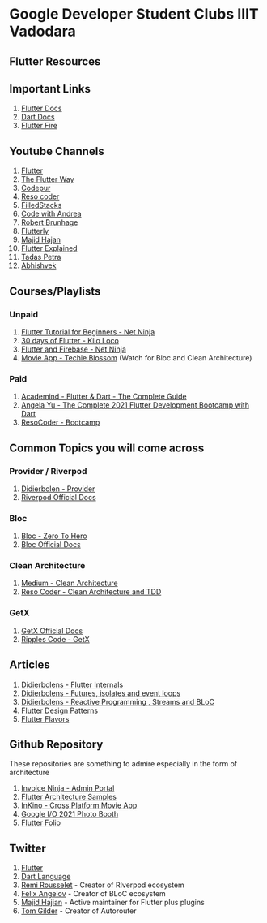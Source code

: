 # **Google Developer Student Clubs IIIT Vadodara**

## **Flutter Resources**

## Important Links

1. [Flutter Docs](https://flutter.dev/docs)
2. [Dart Docs](https://dart.dev/guides)
3. [Flutter Fire](https://firebase.flutter.dev/)

## Youtube Channels

1. [Flutter](https://www.youtube.com/channel/UCwXdFgeE9KYzlDdR7TG9cMw)
2. [The Flutter Way](https://www.youtube.com/channel/UCJm7i4g4z7ZGcJA_HKHLCVw)
3. [Codepur](https://www.youtube.com/c/HelloCodepur)
4. [Reso coder](https://www.youtube.com/c/ResoCoder)
5. [FilledStacks](https://www.youtube.com/c/FilledStacks)
6. [Code with Andrea](https://www.youtube.com/c/CodeWithAndrea)
7. [Robert Brunhage](https://www.youtube.com/user/MrShadowFate)
8. [Flutterly](https://www.youtube.com/c/Flutterly)
9. [Majid Hajan](https://www.youtube.com/c/mhadaily)
10. [Flutter Explained](https://www.youtube.com/user/Lionranger)
11. [Tadas Petra](https://www.youtube.com/channel/UCNaJHBXsvbfkItVMNmzmTPQ)
12. [Abhishvek](https://www.youtube.com/channel/UCIxJGxcB4pSrIvuv8FyuqUA)

## Courses/Playlists

### Unpaid

1. [Flutter Tutorial for Beginners - Net Ninja](https://www.youtube.com/playlist?list=PL4cUxeGkcC9jLYyp2Aoh6hcWuxFDX6PBJ)
2. [30 days of Flutter - Kilo Loco](https://www.youtube.com/playlist?list=PL5h37q2DJtAP36eI9j9yKxbZBASUMb9eZ)
3. [Flutter and Firebase - Net Ninja](https://www.youtube.com/playlist?list=PL4cUxeGkcC9j--TKIdkb3ISfRbJeJYQwC)
4. [Movie App - Techie Blossom](https://www.youtube.com/playlist?list=PL342JVRNQxEAcQdnNeN0JmMzfcm6VtLxS) (Watch for Bloc and Clean Architecture)

### Paid

1. [Academind - Flutter &amp; Dart - The Complete Guide](https://www.udemy.com/course/learn-flutter-dart-to-build-ios-android-apps/)
2. [Angela Yu - The Complete 2021 Flutter Development Bootcamp with Dart](https://www.udemy.com/course/flutter-bootcamp-with-dart/)
3. [ResoCoder - Bootcamp](https://resocoder.com/fdb/)

## Common Topics you will come across

### Provider / Riverpod

1. [Didierbolen - Provider](https://www.didierboelens.com/2019/07/provider-points-of-interest-points-to-care-about/)
2. [Riverpod Official Docs](https://riverpod.dev/docs/getting_started)

### Bloc

1. [Bloc - Zero To Hero](https://www.youtube.com/playlist?list=PLptHs0ZDJKt_T-oNj_6Q98v-tBnVf-S_o)
2. [Bloc Official Docs](https://bloclibrary.dev/#/)

### Clean Architecture

1. [Medium - Clean Architecture](https://devmuaz.medium.com/flutter-clean-architecture-series-part-1-d2d4c2e75c47)
2. [Reso Coder - Clean Architecture and TDD](https://resocoder.com/flutter-clean-architecture-tdd/)

### GetX

1. [GetX Official Docs](https://chornthorn.github.io/getx-docs/index)
2. [Ripples Code - GetX](https://www.youtube.com/playlist?list=PLCaS22Sjc8YR32XmudgmVqs49t-eKKr9t)

## Articles

1. [Didierbolens - Flutter Internals](https://www.didierboelens.com/2019/09/flutter-internals/)
2. [Didierbolens - Futures, isolates and event loops](https://www.didierboelens.com/2019/01/futures-isolates-event-loop/)
3. [Didierbolens - Reactive Programming , Streams and BLoC](https://www.didierboelens.com/2018/08/reactive-programming-streams-bloc/)
4. [Flutter Design Patterns](https://link.medium.com/XHTcq20Mclb)
5. [Flutter Flavors](https://link.medium.com/zAlDOm4Mclb)

## Github Repository

These repositories are something to admire especially in the form of architecture

1. [Invoice Ninja - Admin Portal](https://github.com/invoiceninja/admin-portal)
2. [Flutter Architecture Samples](https://github.com/brianegan/flutter_architecture_samples)
3. [InKino - Cross Platform Movie App](https://github.com/roughike/inKino)
4. [Google I/O 2021 Photo Booth](https://github.com/VGVentures/photobooth)
5. [Flutter Folio](https://github.com/gskinnerTeam/flutter-folio)

## Twitter

1. [Flutter](https://twitter.com/FlutterDev)
2. [Dart Language](https://twitter.com/dart_lang)
3. [Remi Rousselet](https://twitter.com/remi_rousselet) - Creator of RIverpod ecosystem
4. [Felix Angelov](https://twitter.com/felangelov) - Creator of BLoC ecosystem
5. [Majid Hajian](https://twitter.com/mhadaily) - Active maintainer for Flutter plus plugins
6. [Tom Gilder](https://twitter.com/tomgilder) - Creator of Autorouter
